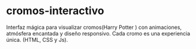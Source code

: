 # cromos-interactivo
Interfaz mágica para visualizar cromos(Harry Potter ) con animaciones, atmósfera encantada y diseño responsivo. Cada cromo es una experiencia única. (HTML, CSS y Js).
